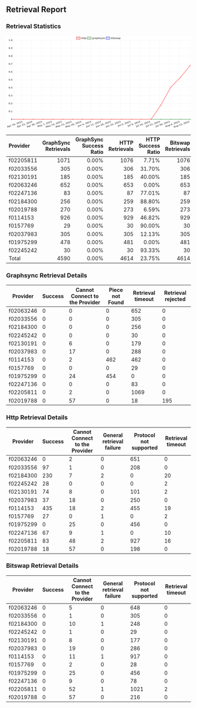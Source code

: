 ## Retrieval Report
### Retrieval Statistics
<img src="https://raw.githubusercontent.com/data-preservation-programs/filplus-checker-assets/main/filecoin-project/filecoin-plus-large-datasets/issues/1050/1692278210870.png"/>

| Provider  | GraphSync Retrievals | GraphSync Success Ratio | HTTP Retrievals | HTTP Success Ratio | Bitswap Retrievals | Bitswap Success Ratio |
| :-------- | -------------------: | ----------------------: | --------------: | -----------------: | -----------------: | --------------------: |
| f02205811 |                 1071 |                   0.00% |            1076 |              7.71% |               1076 |                 0.00% |
| f02033556 |                  305 |                   0.00% |             306 |             31.70% |                306 |                 0.00% |
| f02130191 |                  185 |                   0.00% |             185 |             40.00% |                185 |                 0.00% |
| f02063246 |                  652 |                   0.00% |             653 |              0.00% |                653 |                 0.00% |
| f02247136 |                   83 |                   0.00% |              87 |             77.01% |                 87 |                 0.00% |
| f02184300 |                  256 |                   0.00% |             259 |             88.80% |                259 |                 0.00% |
| f02019788 |                  270 |                   0.00% |             273 |              6.59% |                273 |                 0.00% |
| f0114153  |                  926 |                   0.00% |             929 |             46.82% |                929 |                 0.00% |
| f0157769  |                   29 |                   0.00% |              30 |             90.00% |                 30 |                 0.00% |
| f02037983 |                  305 |                   0.00% |             305 |             12.13% |                305 |                 0.00% |
| f01975299 |                  478 |                   0.00% |             481 |              0.00% |                481 |                 0.00% |
| f02245242 |                   30 |                   0.00% |              30 |             93.33% |                 30 |                 0.00% |
| Total     |                 4590 |                   0.00% |            4614 |             23.75% |               4614 |                 0.00% |

### Graphsync Retrieval Details
| Provider  | Success | Cannot Connect to the Provider | Piece not Found | Retrieval timeout | Retrieval rejected |
| --------- | ------- | ------------------------------ | --------------- | ----------------- | ------------------ |
| f02063246 | 0       | 0                              | 0               | 652               | 0                  |
| f02033556 | 0       | 0                              | 0               | 305               | 0                  |
| f02184300 | 0       | 0                              | 0               | 256               | 0                  |
| f02245242 | 0       | 0                              | 0               | 30                | 0                  |
| f02130191 | 0       | 6                              | 0               | 179               | 0                  |
| f02037983 | 0       | 17                             | 0               | 288               | 0                  |
| f0114153  | 0       | 2                              | 462             | 462               | 0                  |
| f0157769  | 0       | 0                              | 0               | 29                | 0                  |
| f01975299 | 0       | 24                             | 454             | 0                 | 0                  |
| f02247136 | 0       | 0                              | 0               | 83                | 0                  |
| f02205811 | 0       | 2                              | 0               | 1069              | 0                  |
| f02019788 | 0       | 57                             | 0               | 18                | 195                |

### Http Retrieval Details
| Provider  | Success | Cannot Connect to the Provider | General retrieval failure | Protocol not supported | Retrieval timeout |
| --------- | ------- | ------------------------------ | ------------------------- | ---------------------- | ----------------- |
| f02063246 | 0       | 2                              | 0                         | 651                    | 0                 |
| f02033556 | 97      | 1                              | 0                         | 208                    | 0                 |
| f02184300 | 230     | 7                              | 2                         | 0                      | 20                |
| f02245242 | 28      | 0                              | 0                         | 0                      | 2                 |
| f02130191 | 74      | 8                              | 0                         | 101                    | 2                 |
| f02037983 | 37      | 18                             | 0                         | 250                    | 0                 |
| f0114153  | 435     | 18                             | 2                         | 455                    | 19                |
| f0157769  | 27      | 0                              | 1                         | 0                      | 2                 |
| f01975299 | 0       | 25                             | 0                         | 456                    | 0                 |
| f02247136 | 67      | 9                              | 1                         | 0                      | 10                |
| f02205811 | 83      | 48                             | 2                         | 927                    | 16                |
| f02019788 | 18      | 57                             | 0                         | 198                    | 0                 |

### Bitswap Retrieval Details
| Provider  | Success | Cannot Connect to the Provider | General retrieval failure | Protocol not supported | Retrieval timeout |
| --------- | ------- | ------------------------------ | ------------------------- | ---------------------- | ----------------- |
| f02063246 | 0       | 5                              | 0                         | 648                    | 0                 |
| f02033556 | 0       | 1                              | 0                         | 305                    | 0                 |
| f02184300 | 0       | 10                             | 1                         | 248                    | 0                 |
| f02245242 | 0       | 1                              | 0                         | 29                     | 0                 |
| f02130191 | 0       | 8                              | 0                         | 177                    | 0                 |
| f02037983 | 0       | 19                             | 0                         | 286                    | 0                 |
| f0114153  | 0       | 11                             | 1                         | 917                    | 0                 |
| f0157769  | 0       | 2                              | 0                         | 28                     | 0                 |
| f01975299 | 0       | 25                             | 0                         | 456                    | 0                 |
| f02247136 | 0       | 9                              | 0                         | 78                     | 0                 |
| f02205811 | 0       | 52                             | 1                         | 1021                   | 2                 |
| f02019788 | 0       | 57                             | 0                         | 216                    | 0                 |
